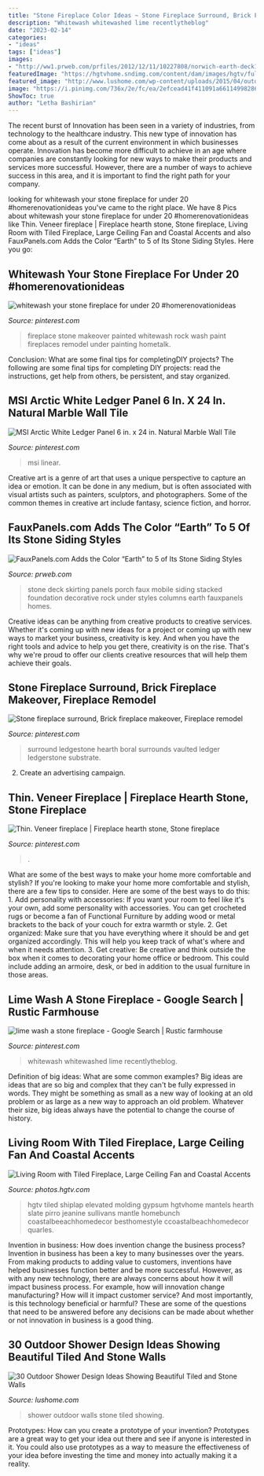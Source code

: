 ```yaml
---
title: "Stone Fireplace Color Ideas ~ Stone Fireplace Surround, Brick Fireplace Makeover, Fireplace Remodel"
description: "Whitewash whitewashed lime recentlytheblog"
date: "2023-02-14"
categories:
- "ideas"
tags: ["ideas"]
images:
- "http://ww1.prweb.com/prfiles/2012/12/11/10227808/norwich-earth-deck172.jpg"
featuredImage: "https://hgtvhome.sndimg.com/content/dam/images/hgtv/fullset/2015/7/16/1/ink-Architecture-Interiors_Sullivans-Island-Beach-House_7.jpg.rend.hgtvcom.616.924.suffix/1437074461138.jpeg"
featured_image: "http://www.lushome.com/wp-content/uploads/2015/04/outdoor-shower-design-ideas-15.jpg"
image: "https://i.pinimg.com/736x/2e/fc/ea/2efcead41f411091a66114998286aa6c.jpg"
ShowToc: true
author: "Letha Bashirian"
---
```



The recent burst of Innovation has been seen in a variety of industries, from technology to the healthcare industry. This new type of innovation has come about as a result of the current environment in which businesses operate. Innovation has become more difficult to achieve in an age where companies are constantly looking for new ways to make their products and services more successful. However, there are a number of ways to achieve success in this area, and it is important to find the right path for your company.

	

		
looking for whitewash your stone fireplace for under 20 #homerenovationideas you've came to the right place. We have 8 Pics about whitewash your stone fireplace for under 20 #homerenovationideas like Thin. Veneer fireplace | Fireplace hearth stone, Stone fireplace, Living Room with Tiled Fireplace, Large Ceiling Fan and Coastal Accents and also FauxPanels.com Adds the Color “Earth” to 5 of Its Stone Siding Styles. Here you go:
		
    
## Whitewash Your Stone Fireplace For Under 20 #homerenovationideas

<img loading=lazy src="https://i.pinimg.com/736x/21/9a/a9/219aa95c70e009c4ac2ea68bc3890556.jpg" onerror="this.onerror=null;this.src='https://tse1.mm.bing.net/th?id=OIP.-QPuXUDqLtNcQScJZPgSHgAAAA&amp;pid=15.1';" alt="whitewash your stone fireplace for under 20 #homerenovationideas">

_Source: pinterest.com_

>fireplace stone makeover painted whitewash rock wash paint fireplaces remodel under painting hometalk. 

	

Conclusion: What are some final tips for completingDIY projects?
The following are some final tips for completing DIY projects: read the instructions, get help from others, be persistent, and stay organized.

    
## MSI Arctic White Ledger Panel 6 In. X 24 In. Natural Marble Wall Tile

<img loading=lazy src="https://i.pinimg.com/736x/c6/8b/8f/c68b8f195605214a010f9fd5022cb239.jpg" onerror="this.onerror=null;this.src='https://tse4.mm.bing.net/th?id=OIP.PzfX3XPQsCj4UxjdkRzVVgAAAA&amp;pid=15.1';" alt="MSI Arctic White Ledger Panel 6 in. x 24 in. Natural Marble Wall Tile">

_Source: pinterest.com_

>msi linear. 

	

Creative art is a genre of art that uses a unique perspective to capture an idea or emotion. It can be done in any medium, but is often associated with visual artists such as painters, sculptors, and photographers. Some of the common themes in creative art include fantasy, science fiction, and horror.

    
## FauxPanels.com Adds The Color “Earth” To 5 Of Its Stone Siding Styles

<img loading=lazy src="http://ww1.prweb.com/prfiles/2012/12/11/10227808/norwich-earth-deck172.jpg" onerror="this.onerror=null;this.src='https://tse2.mm.bing.net/th?id=OIP.QoOiH_njXv51Vb6nhExoSQHaFj&amp;pid=15.1';" alt="FauxPanels.com Adds the Color “Earth” to 5 of Its Stone Siding Styles">

_Source: prweb.com_

>stone deck skirting panels porch faux mobile siding stacked foundation decorative rock under styles columns earth fauxpanels homes. 

	

Creative ideas can be anything from creative products to creative services. Whether it's coming up with new ideas for a project or coming up with new ways to market your business, creativity is key. And when you have the right tools and advice to help you get there, creativity is on the rise. That's why we're proud to offer our clients creative resources that will help them achieve their goals.

    
## Stone Fireplace Surround, Brick Fireplace Makeover, Fireplace Remodel

<img loading=lazy src="https://i.pinimg.com/736x/2e/fc/ea/2efcead41f411091a66114998286aa6c.jpg" onerror="this.onerror=null;this.src='https://tse2.mm.bing.net/th?id=OIP.7wdKe78BZm9imITfF1SszQHaNK&amp;pid=15.1';" alt="Stone fireplace surround, Brick fireplace makeover, Fireplace remodel">

_Source: pinterest.com_

>surround ledgestone hearth boral surrounds vaulted ledger ledgerstone substrate. 

	

2. Create an advertising campaign.

    
## Thin. Veneer Fireplace | Fireplace Hearth Stone, Stone Fireplace

<img loading=lazy src="https://i.pinimg.com/736x/b3/a0/75/b3a075e2e80d505949731f85a91b3ca1.jpg" onerror="this.onerror=null;this.src='https://tse4.mm.bing.net/th?id=OIP.cCGxK9TcGsFjdL5cEogSoAHaJ4&amp;pid=15.1';" alt="Thin. Veneer fireplace | Fireplace hearth stone, Stone fireplace">

_Source: pinterest.com_

>. 

	

What are some of the best ways to make your home more comfortable and stylish?
If you're looking to make your home more comfortable and stylish, there are a few tips to consider. Here are some of the best ways to do this: 1. Add personality with accessories: If you want your room to feel like it's your own, add some personality with accessories. You can get crocheted rugs or become a fan of Functional Furniture by adding wood or metal brackets to the back of your couch for extra warmth or style. 2. Get organized: Make sure that you have everything where it should be and get organized accordingly. This will help you keep track of what's where and when it needs attention. 3. Get creative: Be creative and think outside the box when it comes to decorating your home office or bedroom. This could include adding an armoire, desk, or bed in addition to the usual furniture in those areas. 
    
## Lime Wash A Stone Fireplace - Google Search | Rustic Farmhouse

<img loading=lazy src="https://i.pinimg.com/736x/81/21/6a/81216abcf3076df221f0a034f4fade3e.jpg" onerror="this.onerror=null;this.src='https://tse4.mm.bing.net/th?id=OIP.8E0NmarFbAgO48snm3FhSAHaNL&amp;pid=15.1';" alt="lime wash a stone fireplace - Google Search | Rustic farmhouse">

_Source: pinterest.com_

>whitewash whitewashed lime recentlytheblog. 

	

Definition of big ideas: What are some common examples?
Big ideas are ideas that are so big and complex that they can't be fully expressed in words. They might be something as small as a new way of looking at an old problem or as large as a new way to approach an old problem. Whatever their size, big ideas always have the potential to change the course of history.

    
## Living Room With Tiled Fireplace, Large Ceiling Fan And Coastal Accents

<img loading=lazy src="https://hgtvhome.sndimg.com/content/dam/images/hgtv/fullset/2015/7/16/1/ink-Architecture-Interiors_Sullivans-Island-Beach-House_7.jpg.rend.hgtvcom.616.924.suffix/1437074461138.jpeg" onerror="this.onerror=null;this.src='https://tse2.mm.bing.net/th?id=OIP.1neCpG_d88sZpMi8eF1EYAHaLH&amp;pid=15.1';" alt="Living Room with Tiled Fireplace, Large Ceiling Fan and Coastal Accents">

_Source: photos.hgtv.com_

>hgtv tiled shiplap elevated molding gypsum hgtvhome mantels hearth slate pirro jeanine sullivans mantle homebunch coastalbeeachhomedecor besthomestyle ccoastalbeachhomedecor quarles. 

	

Invention in business: How does invention change the business process?
Invention in business has been a key to many businesses over the years. From making products to adding value to customers, inventions have helped businesses function better and be more successful. However, as with any new technology, there are always concerns about how it will impact business process. For example, how will innovation change manufacturing? How will it impact customer service? And most importantly, is this technology beneficial or harmful? These are some of the questions that need to be answered before any decisions can be made about whether or not innovation in business is a good thing.

    
## 30 Outdoor Shower Design Ideas Showing Beautiful Tiled And Stone Walls

<img loading=lazy src="http://www.lushome.com/wp-content/uploads/2015/04/outdoor-shower-design-ideas-15.jpg" onerror="this.onerror=null;this.src='https://tse4.mm.bing.net/th?id=OIP.fDmO3EPIG60Hs3AEgjCVaAAAAA&amp;pid=15.1';" alt="30 Outdoor Shower Design Ideas Showing Beautiful Tiled and Stone Walls">

_Source: lushome.com_

>shower outdoor walls stone tiled showing. 

	

Prototypes: How can you create a prototype of your invention?
Prototypes are a great way to get your idea out there and see if anyone is interested in it. You could also use prototypes as a way to measure the effectiveness of your idea before investing the time and money into actually making it a reality.


